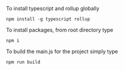 To install typescript and rollup globally 
``` 
npm install -g typescript rollup
```

To install packages, from root directory type
```
npm i 
```

To build the main.js for the project simply type
```
npm run build
```

